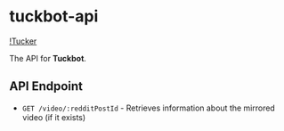 # tuckbot-api

[!Tucker]()

The API for **Tuckbot**.

## API Endpoint

- `GET /video/:redditPostId` - Retrieves information about the mirrored video (if it exists)
